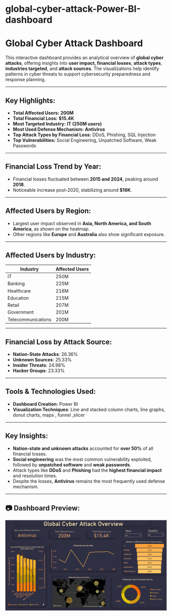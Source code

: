 # global-cyber-attack-Power-BI-dashboard

#  Global Cyber Attack Dashboard

This interactive dashboard provides an analytical overview of **global cyber attacks**, offering insights into **user impact, financial losses**, **attack types**, **industries targeted**, and **attack sources**. The visualizations help identify patterns in cyber threats to support cybersecurity preparedness and response planning.

---

##  Key Highlights:
- **Total Affected Users:** **200M**
- **Total Financial Loss:** **$15.4K**
- **Most Targeted Industry:** **IT (250M users)**
- **Most Used Defense Mechanism:** **Antivirus**
- **Top Attack Types by Financial Loss:** DDoS, Phishing, SQL Injection
- **Top Vulnerabilities:** Social Engineering, Unpatched Software, Weak Passwords

---

##  Financial Loss Trend by Year:
- Financial losses fluctuated between **2015 and 2024**, peaking around **2018**.
- Noticeable increase post-2020, stabilizing around **$16K**.

---

##  Affected Users by Region:
- Largest user impact observed in **Asia, North America, and South America**, as shown on the heatmap.
- Other regions like **Europe** and **Australia** also show significant exposure.

---

##  Affected Users by Industry:
| Industry         | Affected Users |
|------------------|----------------|
| IT               | 250M           |
| Banking          | 225M           |
| Healthcare       | 216M           |
| Education        | 215M           |
| Retail           | 207M           |
| Government       | 201M           |
| Telecommunications | 200M         |

---

##  Financial Loss by Attack Source:
- **Nation-State Attacks**: 26.36%
- **Unknown Sources**: 25.33%
- **Insider Threats**: 24.98%
- **Hacker Groups**: 23.33%

---

##  Tools & Technologies Used:
- **Dashboard Creation**: Power BI
- **Visualization Techniques**: Line and stacked column charts, line graphs, donut charts, maps , funnel ,slicer

---

##  Key Insights:
- **Nation-state and unknown attacks** accounted for **over 50%** of all financial losses.
- **Social engineering** was the most common vulnerability exploited, followed by **unpatched software** and **weak passwords**.
- Attack types like **DDoS** and **Phishing** had the **highest financial impact** and resolution times.
- Despite the losses, **Antivirus** remains the most frequently used defense mechanism.

---

## 📷 Dashboard Preview:
![Global Cyber Attack Dashboard](./Screenshot%202025-05-23%20085540.png)
